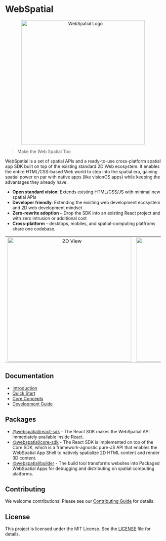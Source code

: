 # WebSpatial

<div align="center">
  <img src="docs/assets/logo.png" alt="WebSpatial Logo" width="400"/>
</div>

> Make the Web Spatial Too

WebSpatial is a set of spatial APIs and a ready-to-use cross-platform spatial app SDK built on top of the existing standard 2D Web ecosystem. It enables the entire HTML/CSS-based Web world to step into the spatial era, gaining spatial power on par with native apps (like visionOS apps) while keeping the advantages they already have.

- **Open standard vision**: Extends existing HTML/CSS/JS with minimal new spatial APIs
- **Developer friendly**: Extending the existing web development ecosystem and 2D web development mindset
- **Zero-rewrite adoption** – Drop the SDK into an existing React project and with zero intrusion or additional cost
- **Cross-platform** – desktops, mobiles, and spatial-computing platfroms share one codebase.

<div align="center">
  <table>
    <tr>
      <td align="center">
        <img src="docs/assets/screenshot-desktop.png" alt="2D View" width="400"/>
      </td>
      <td align="center">
        <img src="docs/assets/screenshot-spatial.png" alt="Spatial View" width="400"/>
      </td>
    </tr>
  </table>
</div>

## Documentation

- [Introduction](docs/en/introduction/README.md)
- [Quick Start](docs/en/quick-start/README.md)
- [Core Concepts](docs/en/core-concepts/README.md)
- [Development Guide](development-guide/README.md)

## Packages

- [@webspatial/react-sdk](packages/react/README.md) - The React SDK makes the WebSpatial API immediately available inside React.
- [@webspatial/core-sdk](packages/core/README.md) - The React SDK is implemented on top of the Core SDK, which is a framework-agnostic pure-JS API that enables the WebSpatial App Shell to natively spatialize 2D HTML content and render 3D content.
- [@webspatial/builder](packages/cli/README.md) - The build tool transforms websites into Packaged WebSpatial Apps for debugging and distributing on spatial computing platforms.

## Contributing

We welcome contributions! Please see our [Contributing Guide](CONTRIBUTING.md) for details.

## License

This project is licensed under the MIT License. See the [LICENSE](LICENSE) file for details.
